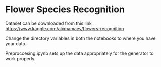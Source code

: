 # Flower Species Recognition

Dataset can be downloaded from this link https://www.kaggle.com/alxmamaev/flowers-recognition

Change the directory variables in both the notebooks to where you have your data.

Preproccesing.ipynb sets up the data appropriately for the generator to work properly.
